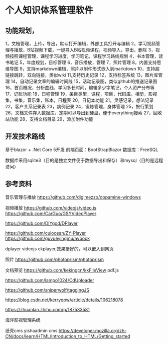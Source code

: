 # 个人知识体系管理软件

## 功能规划，
1，文档管理，上传，导出，默认打开编辑，外部工具打开与编辑
2，学习视频管理与播放，B站视频下载，一键导入B站视频课程，视频导入，导出，删除
3，视频按照课程管理，课程学习进度，学习笔记，课程学习路线规划
4，书本管理，读书笔记
5，年度规划，目标管理
6，音乐播放，管理
7，照片管理
8，内置支持思维导图
9，支持markdown编辑，照片以附件形式嵌入到markdown
10，支持超链接跳转，双向链接，类似wiki
11,支持历史记录
12，支持标签系统
13，图片库管理
14，自动记录文章的编辑时间线
15，活动记录图，类似github的推送记录图
16，首页概况，分析曲线，学习多长时间，编辑多少字笔记，个人资产分布等
17，记账功能
18，日程管理
19，条目类型，课程，项目，代码库，相册，影视集，书集，音乐集，账本，日程表
20，日记本功能
21，灵感记录，想法记录
22，客户关系记录表
23，病例记录
24，锻炼管理，身体管理
25，旅行策划
26，文档文件存入数据库，定期可以导出到硬盘，便于everything搜索
27，回收站功能
28，支持文档目录
29，添加附件功能


## 开发技术路线
基于blazor + .Net Core 5开发
前端页面：BootStrapBlazor
数据库：FreeSQL


数据库采用sqlite3（目的是独立文件便于数据导出和保存）和mysql（目的是远程访问）




## 参考资料
音乐管理与播放
https://github.com/digimezzo/dopamine-windows

视频播放 https://github.com/videojs/video.js
https://github.com/CarGuo/GSYVideoPlayer

https://github.com/DIYgod/DPlayer

https://github.com/cuiocean/ZY-Player
https://github.com/guyueyingmu/avbook

dplayer
videojs
ckplayer,效果挺好的，可以嵌入到网页

照片
https://github.com/photoprism/photoprism

文档预览
https://github.com/kekingcn/kkFileView
pdf.js

https://github.com/lampo1024/CdUploader

https://github.com/sniperwolf/taggingJS

https://blog.csdn.net/kerryqpw/article/details/106218078



https://zhuanlan.zhihu.com/p/187533581


海洋影视管理系统

纸壳cms
yishaadmin cms
https://developer.mozilla.org/zh-CN/docs/learn/HTML/Introduction_to_HTML/Getting_started
